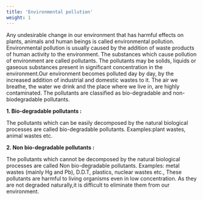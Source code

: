 ```yaml
---
title: 'Environmental pollution'
weight: 1
---
```





Any undesirable change in our environment that has harmful effects on plants, animals and human beings is called environmental pollution.
Environmental pollution is usually caused by the addition of waste products of human activity to the environment. The substances which cause pollution of environment are called pollutants. The pollutants may be solids, liquids or gaseous substances present in significant concentration in the environment.Our environment becomes polluted day by day, by the increased addition of industrial and domestic wastes to it. The air we breathe, the water we drink and the place where we live in, are highly contaminated.
The pollutants are classified as bio-degradable and non-biodegradable pollutants.

**1. Bio-degradable pollutants :**

The pollutants which can be easily decomposed by the natural biological processes are called bio-degradable pollutants. Examples:plant wastes, animal wastes etc.

**2. Non bio-degradable pollutants :**

The pollutants which cannot be decomposed by the natural biological processes are called Non bio-degradable pollutants. Examples: metal wastes (mainly Hg and Pb), D.D.T, plastics, nuclear wastes etc., These pollutants are harmful to living organisms even in low concentration. As they are not degraded naturally,it is difficult to eliminate them from our environment.